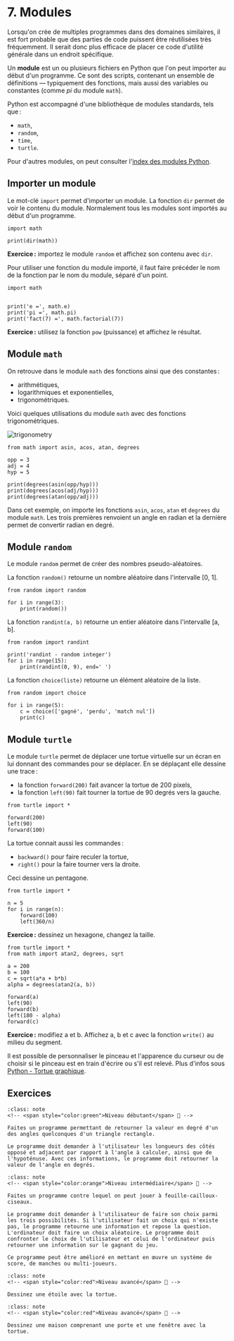 # 7. Modules

Lorsqu'on crée de multiples programmes dans des domaines similaires, il est fort probable que des parties de code puissent être réutilisées très fréquemment. Il serait donc plus efficace de placer ce code d'utilité générale dans un endroit spécifique.

Un **module** est un ou plusieurs fichiers en Python que l'on peut importer au début d'un programme.
Ce sont des scripts, contenant un ensemble de définitions — typiquement des fonctions, mais aussi des variables ou constantes (comme *pi* du module `math`).

Python est accompagné d'une bibliothèque de modules standards, tels que :

- `math`,
- `random`,
- `time`,
- `turtle`.

Pour d'autres modules, on peut consulter l'[index des modules Python](https://docs.python.org/3/py-modindex.html).

## Importer un module

Le mot-clé `import` permet d'importer un module. La fonction `dir` permet de voir le contenu du module.
Normalement tous les modules sont importés au début d'un programme.

```{codeplay}
import math

print(dir(math))
````

**Exercice :** importez le module `random` et affichez son contenu avec `dir`.

Pour utiliser une fonction du module importé, il faut faire précéder le nom de la fonction par le nom du module, séparé d'un point.

```{codeplay}
import math


print('e =', math.e)
print('pi =', math.pi)
print('fact(7) =', math.factorial(7))
````

**Exercice :** utilisez la fonction `pow` (puissance) et affichez le résultat.

## Module `math`

On retrouve dans le module `math` des fonctions ainsi que des constantes :

- arithmétiques,
- logarithmiques et exponentielles,
- trigonométriques.

Voici quelques utilisations du module `math` avec des fonctions trigonométriques.

![trigonometry](trigo.gif)

```{codeplay}
from math import asin, acos, atan, degrees

opp = 3
adj = 4
hyp = 5

print(degrees(asin(opp/hyp)))
print(degrees(acos(adj/hyp)))
print(degrees(atan(opp/adj)))
```

Dans cet exemple, on importe les fonctions `asin`, `acos`, `atan` et `degrees` du module `math`. Les trois premières renvoient un angle en radian et la dernière permet de convertir radian en degré.

## Module `random`

Le module `random` permet de créer des nombres pseudo-aléatoires.

La fonction `random()` retourne un nombre aléatoire dans l'intervalle [0, 1].

```{codeplay}
from random import random
    
for i in range(3):
    print(random())
```

La fonction `randint(a, b)` retourne un entier aléatoire dans l'intervalle [a, b].

```{codeplay}
from random import randint
    
print('randint - random integer')
for i in range(15):
    print(randint(0, 9), end=' ')
```

La fonction `choice(liste)` retourne un élément aléatoire de la liste.

```{codeplay}
from random import choice

for i in range(5):
    c = choice(['gagné', 'perdu', 'match nul'])
    print(c)
```

## Module `turtle`

Le module `turtle` permet de déplacer une tortue virtuelle sur un écran en lui donnant des commandes pour se déplacer.
En se déplaçant elle dessine une trace :

- la fonction `forward(200)` fait avancer la tortue de 200 pixels,
- la fonction `left(90)` fait tourner la tortue de 90 degrés vers la gauche.

```{codeplay}
from turtle import *

forward(200)
left(90)
forward(100)
```

La tortue connait aussi les commandes :

- `backward()` pour faire reculer la tortue,
- `right()` pour la faire tourner vers la droite.

Ceci dessine un pentagone.

```{codeplay}
from turtle import *

n = 5
for i in range(n):
    forward(100)
    left(360/n) 
```

**Exercice :** dessinez un hexagone, changez la taille.

```{codeplay}
from turtle import *
from math import atan2, degrees, sqrt

a = 200
b = 100
c = sqrt(a*a + b*b)
alpha = degrees(atan2(a, b))

forward(a)
left(90)
forward(b)
left(180 - alpha)
forward(c)
```

**Exercice :** modifiez a et b. Affichez a, b et c avec la fonction `write()` au milieu du segment.

Il est possible de personnaliser le pinceau et l'apparence du curseur ou de choisir si le pinceau est en train d'écrire ou s'il est relevé.
Plus d'infos sous [Python - Tortue graphique](https://docs.python.org/fr/3/library/turtle.html#module-turtle).


## Exercices

````{admonition} Exercice 1 : Pythagore (toujours...) 🔌
:class: note
<!-- <span style="color:green">Niveau débutant</span> 🔌 -->

Faites un programme permettant de retourner la valeur en degré d'un des angles quelconques d'un triangle rectangle.

Le programme doit demander à l'utilisateur les longueurs des côtés opposé et adjacent par rapport à l'angle à calculer, ainsi que de l'hypoténuse. Avec ces informations, le programme doit retourner la valeur de l'angle en degrés.
````

````{admonition} Exercice 2 : jeu 🔌
:class: note
<!-- <span style="color:orange">Niveau intermédiaire</span> 🔌 -->

Faites un programme contre lequel on peut jouer à feuille-cailloux-ciseaux.

Le programme doit demander à l'utilisateur de faire son choix parmi les trois possibilités. Si l'utilisateur fait un choix qui n'existe pas, le programme retourne une information et repose la question. L'ordinateur doit faire un choix aléatoire. Le programme doit confronter le choix de l'utilisateur et celui de l'ordinateur puis retourner une information sur le gagnant du jeu.

Ce programme peut être amélioré en mettant en œuvre un système de score, de manches ou multi-joueurs.
````

````{admonition} Exercice 3 : étoile 🔌
:class: note
<!-- <span style="color:red">Niveau avancé</span> 🔌 -->

Dessinez une étoile avec la tortue.
````

````{admonition} Exercice 4 : maison 🔌
:class: note
<!-- <span style="color:red">Niveau avancé</span> 🔌 -->

Dessinez une maison comprenant une porte et une fenêtre avec la tortue.
````
